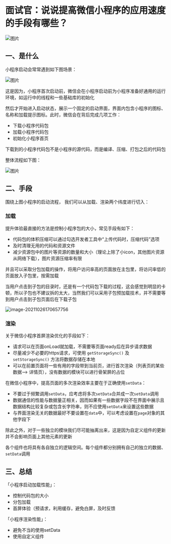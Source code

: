 # 面试官：说说提高微信小程序的应用速度的手段有哪些？

![图片](https://cdn.jsdelivr.net/gh/IceRain-mvc/cdn/img/image-20211026170715881.png)

## 一、是什么

小程序启动会常常遇到如下图场景：

![图片](https://cdn.jsdelivr.net/gh/IceRain-mvc/cdn/img/image-20211026170711353.png)

这是因为，小程序首次启动前，微信会在小程序启动前为小程序准备好通用的运行环境，如运行中的线程和一些基础库的初始化

然后才开始进入启动状态，展示一个固定的启动界面，界面内包含小程序的图标、名称和加载提示图标。此时，微信会在背后完成几项工作：

- 下载小程序代码包
- 加载小程序代码包
- 初始化小程序首页

下载到的小程序代码包不是小程序的源代码，而是编译、压缩、打包之后的代码包

整体流程如下图：

![图片](https://cdn.jsdelivr.net/gh/IceRain-mvc/cdn/img/image-20211026170704870.png)

## 二、手段

围绕上图小程序的启动流程， 我们可以从加载、渲染两个纬度进行切入：

### 加载

提升体验最直接的方法是控制小程序包的大小，常见手段有如下：

- 代码包的体积压缩可以通过勾选开发者工具中“上传代码时，压缩代码”选项
- 及时清理无用的代码和资源文件
- 减少资源包中的图片等资源的数量和大小（理论上除了小icon，其他图片资源从网络下载），图片资源压缩率有限

并且可以采取分包加载的操作，将用户访问率高的页面放在主包里，将访问率低的页面放入子包里，按需加载

当用户点击到子包的目录时，还是有一个代码包下载的过程，这会感觉到明显的卡顿，所以子包也不建议拆的太大，当然我们可以采用子包预加载技术，并不需要等到用户点击到子包页面后在下载子包

![image-20211026170657756](https://cdn.jsdelivr.net/gh/IceRain-mvc/cdn/img/image-20211026170657756.png)

### 渲染

关于微信小程序首屏渲染优化的手段如下：

- 请求可以在页面onLoad就加载，不需要等页面ready后在异步请求数据
- 尽量减少不必要的https请求，可使用 `getStorageSync()` 及 `setStorageSync()` 方法将数据存储在本地
- 可以在前置页面将一些有用的字段带到当前页，进行首次渲染（列表页的某些数据--> 详情页），没有数据的模块可以进行骨架屏的占位

在微信小程序中，提高页面的多次渲染效率主要在于正确使用`setData`：

- 不要过于频繁调用`setData`，应考虑将多次`setData`合并成一次`setData`调用
- 数据通信的性能与数据量正相关，因而如果有一些数据字段不在界面中展示且数据结构比较复杂或包含长字符串，则不应使用`setData`来设置这些数据
- 与界面渲染无关的数据最好不要设置在`data`中，可以考虑设置在`page`对象的其他字段下

除此之外，对于一些独立的模块我们尽可能抽离出来，这是因为自定义组件的更新并不会影响页面上其他元素的更新

各个组件也将具有各自独立的逻辑空间。每个组件都分别拥有自己的独立的数据、`setData`调用

## 三、总结

「小程序启动加载性能」：

- 控制代码包的大小
- 分包加载
- 首屏体验（预请求，利用缓存，避免白屏，及时反馈

「小程序渲染性能」：

- 避免不当的使用setData
- 使用自定义组件